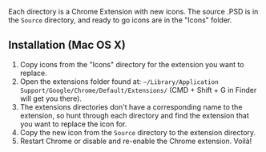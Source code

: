 Each directory is a Chrome Extension with new icons. The source .PSD is in the `Source` directory, and ready to go icons are in the "Icons" folder.

Installation (Mac OS X)
------------
1. Copy icons from the "Icons" directory for the extension you want to replace.
2. Open the extensions folder found at: `~/Library/Application Support/Google/Chrome/Default/Extensions/` (CMD + Shift + G in Finder will get you there).
3. The extensions directories don't have a corresponding name to the extension, so hunt through each directory and find the extension that you want to replace the icon for.
4. Copy the new icon from the `Source` directory to the extension directory.
5. Restart Chrome or disable and re-enable the Chrome extension. Voilà!
